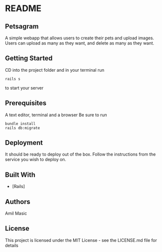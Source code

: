 # README
## Petsagram

A simple webapp that allows users to create their pets and upload images. Users can upload as many as they want, and delete as many as they want.

## Getting Started
CD into the project folder and in your terminal run
```
rails s
```
to start your server

## Prerequisites
A text editor, terminal and a browser Be sure to run
```
bundle install
rails db:migrate
```
## Deployment
It should be ready to deploy out of the box. Follow the instructions from the service you wish to deploy on.



## Built With
* [Rails]
## Authors
Amil Masic

## License
This project is licensed under the MIT License - see the LICENSE.md file for details
